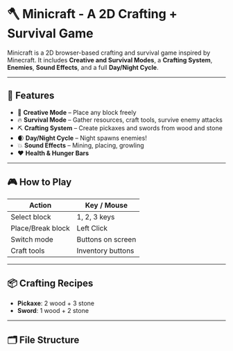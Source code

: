 # 🪓 Minicraft - A 2D Crafting + Survival Game

Minicraft is a 2D browser-based crafting and survival game inspired by Minecraft. It includes **Creative and Survival Modes**, a **Crafting System**, **Enemies**, **Sound Effects**, and a full **Day/Night Cycle**.

---

## 🚀 Features

- 🧱 **Creative Mode** – Place any block freely
- 🔥 **Survival Mode** – Gather resources, craft tools, survive enemy attacks
- ⛏ **Crafting System** – Create pickaxes and swords from wood and stone
- 🌒 **Day/Night Cycle** – Night spawns enemies!
- 💥 **Sound Effects** – Mining, placing, growling
- ❤️ **Health & Hunger Bars**

---

## 🎮 How to Play

| Action           | Key / Mouse       |
|------------------|------------------|
| Select block     | 1, 2, 3 keys      |
| Place/Break block| Left Click       |
| Switch mode      | Buttons on screen|
| Craft tools      | Inventory buttons|

---

## 📦 Crafting Recipes

- **Pickaxe**: 2 wood + 3 stone  
- **Sword**: 1 wood + 2 stone  

---

## 🗂 File Structure
